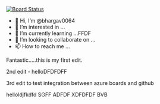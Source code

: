 [![Board Status](https://dev.azure.com/bhargav0064azure/7867eac0-0574-4f87-a016-f0cef29f518a/f334a986-b25b-4d56-8fae-e66f0e2ee06f/_apis/work/boardbadge/2cced087-b507-41e7-a5a0-49d7bb49ab8e)](https://dev.azure.com/bhargav0064azure/7867eac0-0574-4f87-a016-f0cef29f518a/_boards/board/t/f334a986-b25b-4d56-8fae-e66f0e2ee06f/Microsoft.RequirementCategory)
- 👋 Hi, I’m @bhargav0064
- 👀 I’m interested in ...
- 🌱 I’m currently learning ...FFDF
- 💞️ I’m looking to collaborate on ...
- 📫 How to reach me ...

Fantastic.....this is my first edit.

2nd edit - helloDFDFDFF

3rd edit to test integration between azure boards and github

<!---
bhargav0064/bhargav0064 is a ✨ special ✨ repository because its `README.md` (this file) appears on your GitHub profile.
You can click the Preview link to take a look at your changes.
--->
helloldjfkdfd
SGFF
ADFDF
XDFDFDF
BVB
